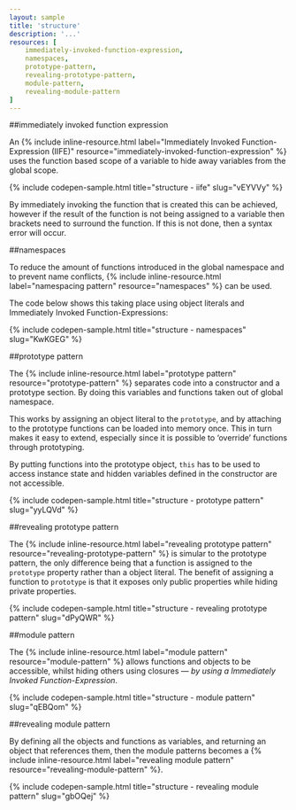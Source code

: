 ```yaml
---
layout: sample
title: 'structure'
description: '...'
resources: [
    immediately-invoked-function-expression,
    namespaces,
    prototype-pattern,
    revealing-prototype-pattern,
    module-pattern,
    revealing-module-pattern
]
---
```


##immediately invoked function expression

An {% include inline-resource.html label="Immediately Invoked Function-Expression (IIFE)" resource="immediately-invoked-function-expression" %}
uses the function based scope of a variable to hide away variables from the global scope.

{% include codepen-sample.html title="structure - iife" slug="vEYVVy" %}

By immediately invoking the function that is created this can be achieved, however
if the result of the function is not being assigned to a variable then brackets need to
surround the function.  If this is not done, then a syntax error will occur.


##namespaces

To reduce the amount of functions introduced in the global namespace and to prevent name conflicts,
{% include inline-resource.html label="namespacing pattern" resource="namespaces" %} can be used.

The code below shows this taking place using object literals and Immediately Invoked Function-Expressions:

{% include codepen-sample.html title="structure - namespaces" slug="KwKGEG" %}


##prototype pattern

The {% include inline-resource.html label="prototype pattern" resource="prototype-pattern" %} separates code
into a constructor and a prototype section.  By doing this variables and functions taken out of global namespace.

This works by assigning an object literal to the `prototype`, and by attaching to the prototype functions can be loaded
into memory once. This in turn makes it easy to extend, especially since it is possible to ‘override’ functions through
prototyping.

By putting functions into the prototype object, `this` has to be used to access instance state and hidden variables
defined in the constructor are not accessible.

{% include codepen-sample.html title="structure - prototype pattern" slug="yyLQVd" %}

##revealing prototype pattern

The {% include inline-resource.html label="revealing prototype pattern" resource="revealing-prototype-pattern" %}
is simular to the prototype pattern, the only difference being that a function is
assigned to the `prototype` property rather than a object literal.  The benefit of
assigning a function to `prototype` is that it exposes only public properties while hiding private properties.

{% include codepen-sample.html title="structure - revealing prototype pattern" slug="dPyQWR" %}

##module pattern

The {% include inline-resource.html label="module pattern" resource="module-pattern" %}
allows functions and objects to be accessible, whilst hiding others using closures &mdash;
_by using a Immediately Invoked Function-Expression_.

{% include codepen-sample.html title="structure - module pattern" slug="qEBQom" %}


##revealing module pattern

By defining all the objects and functions as variables, and returning an object that references them,
then the module patterns becomes a 
{% include inline-resource.html label="revealing module pattern" resource="revealing-module-pattern" %}.

{% include codepen-sample.html title="structure - revealing module pattern" slug="gbOQej" %}
